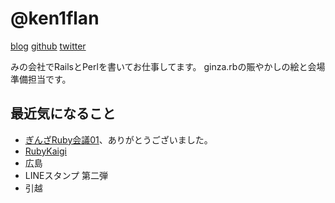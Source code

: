 # @ken1flan

[blog](https://www.tumblr.com/blog/ken1flan)
[github](https://github.com/ken1flan)
[twitter](https://twitter.com/ken1flan)

みの会社でRailsとPerlを書いてお仕事してます。
ginza.rbの賑やかしの絵と会場準備担当です。

## 最近気になること
* [ぎんざRuby会議01](https://ginzarb.github.io/kaigi01/)、ありがとうございました。
* [RubyKaigi](http://rubykaigi.org/2017)
* 広島
* LINEスタンプ 第二弾
* 引越
